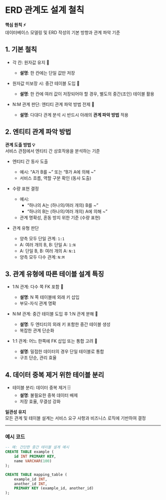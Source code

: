 # ERD 관계도 설계 철칙

**핵심 원칙 ⚡**  
데이터베이스 모델링 및 ERD 작성의 기본 방향과 관계 파악 기준

## 1. 기본 철칙

- 각 칸: 원자값 유지 🔬

  - **설명**: 한 칸에는 단일 값만 저장

- 원자값 미보장 시: 중간 테이블 도입 🔧

  - **설명**: 한 칸에 여러 값이 저장되어야 할 경우, 별도의 중간(조인) 테이블 활용

- N:M 관계 판단: 엔티티 관계 파악 방법 전제 🔎
  - **설명**: 다대다 관계 분석 시 반드시 아래의 **관계 파악 방법** 적용

## 2. 엔티티 관계 파악 방법

**관계 도출 방법 💡**  
서비스 관점에서 엔티티 간 상호작용을 분석하는 기준

- 엔티티 간 동사 도출

  - 예시: “A가 B를 ~” 또는 “B가 A에 의해 ~”
  - 서비스 흐름, 역할 구분 확인 (동사 도출)

- 수량 표현 결정

  - 예시:
    - “하나의 A는 (하나의/여러 개의) B를 ~”
    - “하나의 B는 (하나의/여러 개의) A에 의해 ~”
  - 관계 명확성, 혼동 방지 위한 기준 (수량 표현)

- 관계 유형 판단
  - 양측 모두 단일 관계: `1:1`
  - A: 여러 개의 B, B: 단일 A: `1:N`
  - A: 단일 B, B: 여러 개의 A: `N:1`
  - 양측 모두 다수 관계: `N:M`

## 3. 관계 유형에 따른 테이블 설계 특징

- 1:N 관계: 다수 쪽 FK 포함 🔗

  - **설명**: N 쪽 테이블에 외래 키 삽입
  - 부모-자식 관계 명확

- N:M 관계: 중간 테이블 도입 후 1:N 관계 분해 🔀

  - **설명**: 두 엔티티의 외래 키 포함한 중간 테이블 생성
  - 복잡한 관계 단순화

- 1:1 관계: 어느 한쪽에 FK 삽입 또는 통합 고려 🤝
  - **설명**: 밀접한 데이터의 경우 단일 테이블로 통합
  - 구조 단순, 관리 효율

## 4. 데이터 중복 제거 위한 테이블 분리

- 테이블 분리: 데이터 중복 제거 🗄
  - **설명**: 불필요한 중복 데이터 배제
  - 저장 효율, 무결성 강화

**일관성 유지**  
모든 관계 및 테이블 설계는 서비스 요구 사항과 비즈니스 로직에 기반하여 결정

---

### 예시 코드

```sql
-- 예: 간단한 중간 테이블 설계 예시
CREATE TABLE example (
    id INT PRIMARY KEY,
    name VARCHAR(100)
);

CREATE TABLE mapping_table (
    example_id INT,
    another_id INT,
    PRIMARY KEY (example_id, another_id)
);
```

